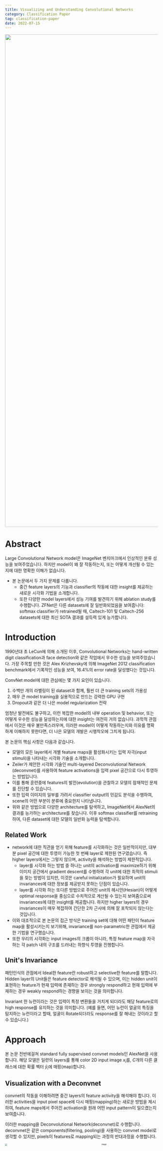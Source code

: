 ```yaml
---
title: Visualizing and Understanding Convolutional Networks
category: Classification Paper
tag: classification-paper
date: 2022-07-15
---     
```



<p align="center">
<img width="1616" alt="image" src="https://user-images.githubusercontent.com/77891754/182078551-269eff8b-646b-412a-a525-eb8f50a5643f.png">
</p>





# Abstract

Large Convolutional Network model은 ImageNet 벤치마크에서 인상적인 분류 성능을 보여주었습니다. 하지만 model이 왜  잘 작동하는지, 또는 어떻게 개선될 수 있는지에 대한 명확한 이해가 없습니다.

* 본 논문에서 두 가지 문제를 다룹니다.
    * 중간 feature layers의 기능과 classifier의 작동에 대한 insight를 제공하는 새로운 시각화 기법을 소개합니다.
    * 또한 다양한 model layers에서 성능 기여를 발견하기 위해 ablation study를 수행합니다. ZFNet은 다른 datasets에 잘 일반화되었음을 보여줍니다: softmax classifier가 retrained될 때, Caltech-101 및 Caltech-256 datasets에 대한 최신 SOTA 결과를 설득력 있게 능가합니다.





# Introduction

1990년대 초 LeCun에 의해 소개된 이후, Convolutional Networks는 hand-written digit classification과 face detection와 같은 작업에서 우수한 성능을 보여주었습니다. 가장 주목할 만한 것은 Alex Krizhevsky에 의해 ImageNet 2012 classification benchmark에서 기록적인 성능을 보여, 16.4%의 error rate을 달성했다는 것입니다.

ConvNet model에 대한 관심에는 몇 가지 요인이 있습니다.
1. 수백만 개의 라벨링이 된 dataset과 함께, 훨씬 더 큰 training sets의 가용성
2. 매우 큰 model training을 실용적으로 만드는 강력한 GPU 구현
3. Dropout과 같은 더 나은 model regularization 전략

엄청난 발전에도 불구하고, 이런 복잡한 model의 내부 operation 및 behavior, 또는 어떻게 우수한 성능을 달성하는지에 대한 insight는 여전히 거의 없습니다. 과학적 관점에서 이것은 매우 불만족스러우며, 이러한 model이 어떻게 작동하는지와 이유를 명확하게 이해하지 못한다면, 더 나은 모델의 개발은 시행착오에 그치게 됩니다.

본 논문의 핵심 사항은 다음과 같습니다.
* 모델의 모든 layer에서 개별 feature maps을 활성화시키는 입력 자극(input stimuli)을 나타내는 시각화 기술을 소개합니다.
* Zeiler가 제안한 시각화 기술인 multi-layered Deconvolutional Network (deconvnet)를 사용하여 feature activations을 입력 pixel 공간으로 다시 투영하는 방법입니다.
* 이를 통해 훈련중에 features의 발전(evolution)을 관찰하고 모델의 잠재적인 문제를 진단할 수 있습니다.
* 또한 입력 이미지의 일부를 가려서 classifier output의 민감도 분석을 수행하여, scene의 어떤 부분이 분류에 중요한지 나타냅니다.
* 위와 같은 방법으로 다양한 architecture를 탐색하고, ImageNet에서 AlexNet의 결과를 능가하는 architecture를 찾습니다. 이후 softmax classifier를 retraining하여, 다른 dataset에 대한 모델의 일반화 능력을 탐색합니다.



## Related Work

* network에 대한 직관을 얻기 위해 feature를 시각화하는 것은 일반적이지만, 대부분 pixel 공간에 대한 투영이 가능한 첫 번째 layer로 제한된 연구였습니다. 즉 higher layers에서는 그렇지 않으며, activity을 해석하는 방법이 제한적입니다.
    * layer를 시각화 하는 방법 중 하나는 unit의 activation를 maximize하기 위해 이미지 공간에서 gradient descent를 수행하여 각 unit에 대한 최적의 stimuli을 찾는 방법이 있지만, 이것은 careful initialization가 필요하며 unit의 invariances에 대한 정보를 제공받지 못하는 단점이 있습니다.
    * layer를 시각화 하는 또다른 방법으로 주어진 unit의 헤시안(Hesian)이 어떻게 optimal response을 중심으로 수치적으로 계산될 수 있는지 보여줌으로써 invariances에 대한 insight를 제공합니다. 하지만 higher layers의 경우 invariances이 매우 복잡하여 간단한 2차 근사에 의해 잘 포착되지 않는다는 것입니다.
* 이와 대조적으로 본 논문의 접근 방식은 training set에 대해 어떤 패턴이 feature map을 활성시키는지 보기위해, invariance를 non-parametric한 관점에서 제공한 기법을 연구했습니다.
* 또한 우리의 시각화는 input images의 크롭이 아니라, 특정 feature map을 자극하는 각 patch 내의 구조를 드러내는 하향식 투영을 진행합니다.



## Unit's Invariance

패턴인식의 관점에서 Ideal한 feature란 robust하고 selective한 feature를 말합니다. Hidden layer의 Unit들은 feature detector로 해석될 수 있으며, 이는 hidden unit이 표현하는 feature가 현재 입력에 존재하는 경우 strongly respond하고 현재 입력에 부재하는 경우 weakly respond하는 경향을 보이는 것을 의미합니다. 

Invariant 한 뉴런이라는 것은 입력이 특정 변환들을 거치게 되더라도 해당 feature로의 high response를 유지하는 것을 의미합니다. (예를 들면, 어떤 뉴런이 얼굴의 특징을 탐지하는 뉴런이라고 할때, 얼굴이 Rotate되더라도 response를 잘 해내는 것이라고 할 수 있습니다.)





# Approach

본 논문 전반에걸쳐 standard fully supervised convnet models인 AlexNet을 사용합니다. 해당 모델은 일련의 layers를 통해 color 2D input image $x_i$를, $C$개의 다른 클래스에 대한 확률 벡터 $\hat{y}_i$에 매핑(map)합니다.



## Visualization with a Deconvnet


convnet의 작동을 이해하려면 중간 layers의 feature activity을 해석해야 합니다. 이러한 activities을 input pixel space에 다시 매핑(mapping)하는 새로운 방법을 제시하여, feature maps에서 주어진 activation을 원래 어떤 input pattern이 일으켰는지 보여줍니다.

이러한 mapping을 Deconvolutional Network(deconvnet)로 수행합니다. deconvnet은 같은 components(filtering, pooling)을 사용하는 convnet model로 생각할 수 있지만, pixels이 features로 mapping되는 과정의 반대과정을 수행합니다.


<p align="center">
<img width="1616" alt="image" src="https://user-images.githubusercontent.com/77891754/182133084-46771cd7-0d77-4ded-9794-e6e42834fe66.png" style="zoom:40%;">
</p>

<p align="center" style="font-size:80%">Figure 1. Unpooling을 통해 feature map을 image로 reconstruction하는 과정</p>


Convnet을 조사하기 위해, deconvnet은 Figure 1과 같이 각 layers에 부착되어, image pixels로 되돌아오는 연속적인 경로를 제공합니다.
* input image가 convnet과 layers 전체에 걸쳐 계산된 features에 제시됩니다.
* 주어진 convnet activation를 조사하기 위해, layer의 다른 모든 activations를 0으로 설정하고 feature maps을 연결된 deconvnet layer에 대한 입력으로 전달합니다.
* 그런 다음 우리는 연속적으로 (i) unpool, (ii) rectify, (iii) 선택된 activation를 일으킨 아래 layer의 activity을 재구성하기 위해 필터링합니다. 그런 다음 input pixel space에 도달할 때까지 반복됩니다.



















# Training Details

Figure 3은 본 논문의 실험에서 많이 사용된 모델을 보여줍니다.

<p align="center">
<img width="1616" alt="image" src="https://user-images.githubusercontent.com/77891754/182122718-cedf4865-41e4-4ca5-b8aa-fa277533838d.png">
</p>

<p align="center" style="font-size:80%">Figure 3. 8-layer convnet model architecture.</p>





# Convnet Visualization
## Architecture Selection
## Occlusion Sensitivity
## Correspondence Analysis

# Experiments

## ImageNet 2012
## Feature Generalization
## Feature Analysis


# Discussion